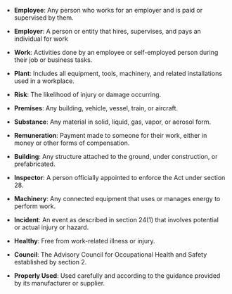 

- **Employee**: Any person who works for an employer and is paid or supervised by them.

- **Employer**: A person or entity that hires, supervises, and pays an individual for work

- **Work**: Activities done by an employee or self-employed person during their job or business tasks.

- **Plant**: Includes all equipment, tools, machinery, and related installations used in a workplace.

- **Risk**: The likelihood of injury or damage occurring.

- **Premises**: Any building, vehicle, vessel, train, or aircraft.

- **Substance**: Any material in solid, liquid, gas, vapor, or aerosol form.

- **Remuneration**: Payment made to someone for their work, either in money or other forms of compensation.

- **Building**: Any structure attached to the ground, under construction, or prefabricated.

- **Inspector**: A person officially appointed to enforce the Act under section 28.

- **Machinery**: Any connected equipment that uses or manages energy to perform work.

- **Incident**: An event as described in section 24(1) that involves potential or actual injury or hazard.

- **Healthy**: Free from work-related illness or injury.

- **Council**: The Advisory Council for Occupational Health and Safety established by section 2.

- **Properly Used**: Used carefully and according to the guidance provided by its manufacturer or supplier. 

